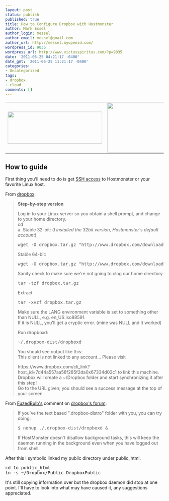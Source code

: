 ```yaml
---
layout: post
status: publish
published: true
title: How to Configure Dropbox with Hostmonster
author: Mark Essel
author_login: messel
author_email: messel@gmail.com
author_url: http://messel.myopenid.com/
wordpress_id: 9035
wordpress_url: http://www.victusspiritus.com/?p=9035
date: '2011-05-25 04:21:17 -0400'
date_gmt: '2011-05-25 11:21:17 -0400'
categories:
- Uncategorized
tags:
- dropbox
- cloud
comments: []
---
```

<table>
<tr>
<td>
<a href="http://www.dropbox.com"><img src="{{ site.url }}/assets/2011/05/DropBox_images-300x101.jpg" alt="" title="DropBox_images" width="300" height="101" class="aligncenter size-medium wp-image-9037" /></a>
</td>
<td>
<a href="http://www.hostmonster.com"><img src="{{ site.url }}/assets/2011/05/Hostmonster.jpg" alt="" title="Hostmonster" width="300" height="157" class="aligncenter size-full wp-image-9051" /></a>
</td>
</tr>
</table>
<h2>How to guide</h2>
<p>First thing you'll need to do is get <a href="https://my.hostmonster.com/cgi/help/180?step=180">SSH access</a> to Hostmonster or your favorite Linux host. </p>
<p>From <a href="http://wiki.dropbox.com/TipsAndTricks/TextBasedLinuxInstall">dropbox</a>:</p>
<div class="gist-file">
<blockquote><p>
<strong>Step-by-step version</strong></p>
<p>Log in to your Linux server so you obtain a shell prompt, and change to your home directory.<br />
cd<br />
a. Stable 32-bit: (<em>I installed the 32bit version, Hostmonster's default account</em>)</p>
<pre>
wget -O dropbox.tar.gz "http://www.dropbox.com/download/?plat=lnx.x86"   
</pre>
<p>Stable 64-bit: </p>
<pre>
wget -O dropbox.tar.gz "http://www.dropbox.com/download/?plat=lnx.x86_64"   
</pre>
<p>Sanity check to make sure we're not going to clog our home directory.</p>
<pre>
tar -tzf dropbox.tar.gz   
</pre>
<p>Extract</p>
<pre>
tar -xvzf dropbox.tar.gz
</pre>
<p>Make sure the LANG environment variable is set to something other than NULL, e.g. en_US.iso88591.<br />
If it is NULL, you'll get a cryptic error. (mine was NULL and it worked)</p>
<p>Run dropboxd:</p>
<pre>
~/.dropbox-dist/dropboxd   
</pre>
<p>You should see output like this:<br />
This client is not linked to any account... Please visit </p>
<p>https://www.dropbox.com/cli_link?host_id=7d44a557aa58f285f2da0x67334d02c1 to link this machine.<br />
Dropbox will create a ~/Dropbox folder and start synchronizing it after this step!<br />
Go to the URL given; you should see a success message at the top of your screen.
</p></blockquote>
</div>
<p>From <a href="http://www.fuzedbulb.com/">FuzedBulb's</a> comment on <a href="http://forums.dropbox.com/profile.php?id=1228117">dropbox's forum</a>:</p>
<blockquote><p>
If you've the text based ".dropbox-distro" folder with you, you can try doing:</p>
<pre>
$ nohup ./.dropbox-dist/dropboxd &
</pre>
<p>If HostMonster doesn't disallow background tasks, this will keep the daemon running in the background even when you have logged out from shell.
</p></blockquote>
<p>After this I symbolic linked my public directory under public_html. </p>
<pre>
cd to public_html
ln -s ~/Dropbox/Public DropboxPublic
</pre>
<p>It's still copying information over but the dropbox daemon did stop at one point. I'll have to look into what may have caused it, any suggestions appreciated.</p>
